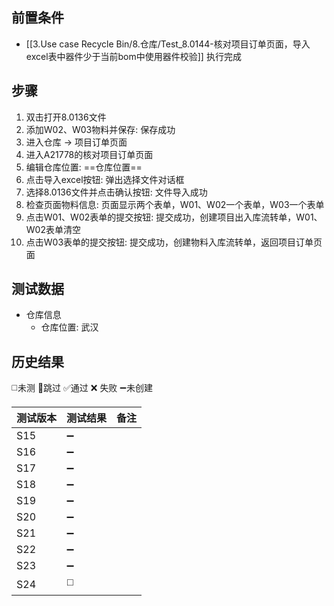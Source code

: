 
## 前置条件

- [[3.Use case Recycle Bin/8.仓库/Test_8.0144-核对项目订单页面，导入excel表中器件少于当前bom中使用器件校验]] 执行完成

## 步骤

1. 双击打开8.0136文件
2. 添加W02、W03物料并保存: 保存成功
3. 进入仓库 -> 项目订单页面
4. 进入A21778的核对项目订单页面
5. 编辑仓库位置: ==仓库位置== 
6. 点击导入excel按钮: 弹出选择文件对话框
7. 选择8.0136文件并点击确认按钮: 文件导入成功
8. 检查页面物料信息: 页面显示两个表单，W01、W02一个表单，W03一个表单
9. 点击W01、W02表单的提交按钮: 提交成功，创建项目出入库流转单，W01、W02表单清空
10. 点击W03表单的提交按钮: 提交成功，创建物料入库流转单，返回项目订单页面

## 测试数据

- 仓库信息
	- 仓库位置: 武汉

## 历史结果
 ◻️未测    🚫跳过     ✅通过    ❌ 失败    ➖未创建
  
| 测试版本 | 测试结果 | 备注  |
| ---- | ---- | --- |
| S15  | ➖    |     |
| S16  | ➖    |     |
| S17  | ➖    |     |
| S18  | ➖    |     |
| S19  | ➖    |     |
| S20  | ➖    |     |
| S21  | ➖    |     |
| S22  | ➖    |     |
| S23  | ➖    |     |
| S24  | ◻️   |     |
